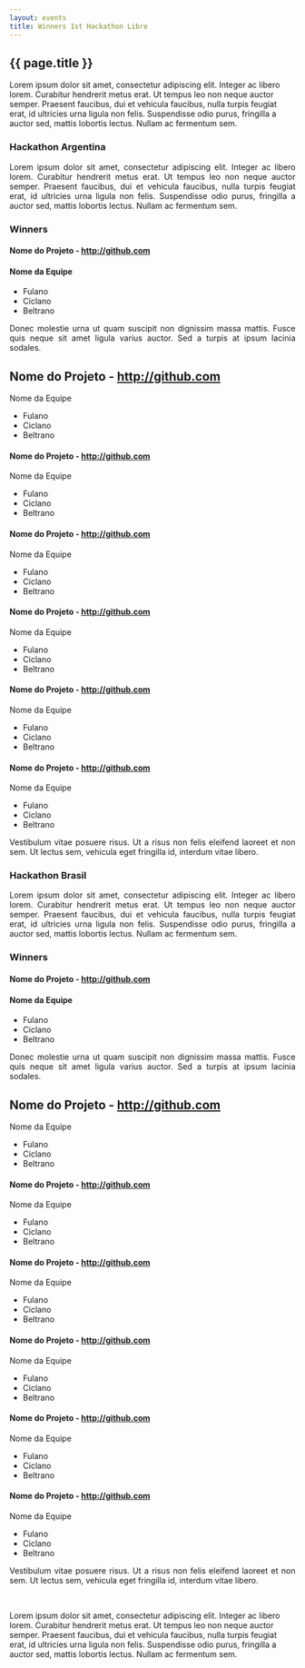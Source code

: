 ```yaml
---
layout: events
title: Winners 1st Hackathon Libre
---
```


<section class="main main-content">
    <h1>{{ page.title }}</h1>
        <p>
        Lorem ipsum dolor sit amet, consectetur adipiscing elit. Integer ac libero lorem. Curabitur hendrerit metus erat. Ut tempus leo non neque auctor semper. Praesent faucibus, dui et vehicula faucibus, nulla turpis feugiat erat, id ultricies urna ligula non felis. Suspendisse odio purus, fringilla a auctor sed, mattis lobortis lectus. Nullam ac fermentum sem.
        </p>
</section>

<div class="ch-g1-2">
    <div class="ch-leftcolumn" style="text-align: justify">
        <h3>Hackathon Argentina</h3>
        <p>
        Lorem ipsum dolor sit amet, consectetur adipiscing elit. Integer ac libero lorem. Curabitur hendrerit metus erat. Ut tempus leo non neque auctor semper. Praesent faucibus, dui et vehicula faucibus, nulla turpis feugiat erat, id ultricies urna ligula non felis. Suspendisse odio purus, fringilla a auctor sed, mattis lobortis lectus. Nullam ac fermentum sem.
        </p>
        <h3>Winners</h3>
        <h4>Nome do Projeto - <a href="http://github.com">http://github.com</a></h4>
        <h4>Nome da Equipe</h4>
        <ul class="ch-list">
            <li>Fulano</li>
            <li>Ciclano</li>
            <li>Beltrano</li>
        </ul>
        <p>
        Donec molestie urna ut quam suscipit non dignissim massa mattis. Fusce quis neque sit amet ligula varius auctor. Sed a turpis at ipsum lacinia sodales.
        </p>
        <h2>Nome do Projeto - <a href="http://github.com">http://github.com</a></h2>
        <p>Nome da Equipe</p>
        <ul class="ch-list">
            <li>Fulano</li>
            <li>Ciclano</li>
            <li>Beltrano</li>
        </ul>
        <h4>Nome do Projeto - <a href="http://github.com">http://github.com</a></h4>
        <p>Nome da Equipe</p>
        <ul class="ch-list">
            <li>Fulano</li>
            <li>Ciclano</li>
            <li>Beltrano</li>
        </ul>
        <h4>Nome do Projeto - <a href="http://github.com">http://github.com</a></h4>
        <p>Nome da Equipe</p>
        <ul class="ch-list">
            <li>Fulano</li>
            <li>Ciclano</li>
            <li>Beltrano</li>
        </ul>
        <h4>Nome do Projeto - <a href="http://github.com">http://github.com</a></h4>
        <p>Nome da Equipe</p>
        <ul class="ch-list">
            <li>Fulano</li>
            <li>Ciclano</li>
            <li>Beltrano</li>
        </ul>
        <h4>Nome do Projeto - <a href="http://github.com">http://github.com</a></h4>
        <p>Nome da Equipe</p>
        <ul class="ch-list">
            <li>Fulano</li>
            <li>Ciclano</li>
            <li>Beltrano</li>
        </ul>
        <h4>Nome do Projeto - <a href="http://github.com">http://github.com</a></h4>
        <p>Nome da Equipe</p>
        <ul class="ch-list">
            <li>Fulano</li>
            <li>Ciclano</li>
            <li>Beltrano</li>
        </ul>
        <p>
        Vestibulum vitae posuere risus. Ut a risus non felis eleifend laoreet et non sem. Ut lectus sem, vehicula eget fringilla id, interdum vitae libero.
        </p>
    </div>
</div>
<div class="ch-g1-2">
    <div class="ch-rightcolumn" style="text-align: justify">
        <h3>Hackathon Brasil</h3>
        <p>
        Lorem ipsum dolor sit amet, consectetur adipiscing elit. Integer ac libero lorem. Curabitur hendrerit metus erat. Ut tempus leo non neque auctor semper. Praesent faucibus, dui et vehicula faucibus, nulla turpis feugiat erat, id ultricies urna ligula non felis. Suspendisse odio purus, fringilla a auctor sed, mattis lobortis lectus. Nullam ac fermentum sem.
        </p>
        <h3>Winners</h3>
        <h4>Nome do Projeto - <a href="http://github.com">http://github.com</a></h4>
        <h4>Nome da Equipe</h4>
        <ul class="ch-list">
            <li>Fulano</li>
            <li>Ciclano</li>
            <li>Beltrano</li>
        </ul>
        <p>
        Donec molestie urna ut quam suscipit non dignissim massa mattis. Fusce quis neque sit amet ligula varius auctor. Sed a turpis at ipsum lacinia sodales.
        </p>
        <h2>Nome do Projeto - <a href="http://github.com">http://github.com</a></h2>
        <p>Nome da Equipe</p>
        <ul class="ch-list">
            <li>Fulano</li>
            <li>Ciclano</li>
            <li>Beltrano</li>
        </ul>
        <h4>Nome do Projeto - <a href="http://github.com">http://github.com</a></h4>
        <p>Nome da Equipe</p>
        <ul class="ch-list">
            <li>Fulano</li>
            <li>Ciclano</li>
            <li>Beltrano</li>
        </ul>
        <h4>Nome do Projeto - <a href="http://github.com">http://github.com</a></h4>
        <p>Nome da Equipe</p>
        <ul class="ch-list">
            <li>Fulano</li>
            <li>Ciclano</li>
            <li>Beltrano</li>
        </ul>
        <h4>Nome do Projeto - <a href="http://github.com">http://github.com</a></h4>
        <p>Nome da Equipe</p>
        <ul class="ch-list">
            <li>Fulano</li>
            <li>Ciclano</li>
            <li>Beltrano</li>
        </ul>
        <h4>Nome do Projeto - <a href="http://github.com">http://github.com</a></h4>
        <p>Nome da Equipe</p>
        <ul class="ch-list">
            <li>Fulano</li>
            <li>Ciclano</li>
            <li>Beltrano</li>
        </ul>
        <h4>Nome do Projeto - <a href="http://github.com">http://github.com</a></h4>
        <p>Nome da Equipe</p>
        <ul class="ch-list">
            <li>Fulano</li>
            <li>Ciclano</li>
            <li>Beltrano</li>
        </ul>
        <p>
        Vestibulum vitae posuere risus. Ut a risus non felis eleifend laoreet et non sem. Ut lectus sem, vehicula eget fringilla id, interdum vitae libero.
        </p>
    </div>
</div>
<p>&nbsp;</p>
<div class="ch-g1">
    <p>
    Lorem ipsum dolor sit amet, consectetur adipiscing elit. Integer ac libero lorem. Curabitur hendrerit metus erat. Ut tempus leo non neque auctor semper. Praesent faucibus, dui et vehicula faucibus, nulla turpis feugiat erat, id ultricies urna ligula non felis. Suspendisse odio purus, fringilla a auctor sed, mattis lobortis lectus. Nullam ac fermentum sem.
    </p>
</div>
